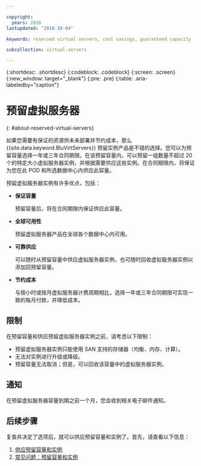 ```yaml
---

copyright:
  years: 2018
lastupdated: "2018-10-04"

keywords: reserved virtual servers, cost savings, guaranteed capacity

subcollection: virtual-servers

---
```


{:shortdesc: .shortdesc}
{:codeblock: .codeblock}
{:screen: .screen}
{:new_window: target="_blank"}
{:pre: .pre}
{:table: .aria-labeledby="caption"}

# 预留虚拟服务器
{: #about-reserved-virtual-servers}

如果您需要有保证的资源供未来部署并节约成本，那么 {{site.data.keyword.BluVirtServers}} 预留实例产品是不错的选择。您可以为预留容量选择一年或三年合同期限。在该预留容量内，可以预留一组数量不超过 20 个的特定大小虚拟服务器实例，并根据需要供应这些实例。在合同期限内，将保证为您在此 POD 和所选数据中心内供应此容量。

预留虚拟服务器实例有许多优点，包括：

* **保证容量**

    预留容量后，将在合同期限内保证供应此容量。

* **全球可用性**

    预留虚拟服务器产品在全球各个数据中心内可用。

* **可靠供应**

   可以随时从预留容量中供应虚拟服务器实例，也可随时回收虚拟服务器实例以添加回预留容量。

* **节约成本**

    与按小时或按月虚拟服务器计费周期相比，选择一年或三年合同期限可实现一致的每月付款，并降低成本。

## 限制

在预留容量和供应预留虚拟服务器实例之前，请考虑以下限制：

  * 预留虚拟服务器实例只能使用 SAN 支持的存储器（均衡、内存、计算）。
  * 无法对实例进行升级或降级。
  * 预留容量无法取消；但是，可以回收该容量中的虚拟服务器实例。

## 通知

在预留虚拟服务器容量到期之前一个月，您会收到相关电子邮件通知。

## 后续步骤

复查并决定了选项后，就可以供应预留容量和实例了。首先，请查看以下信息：

   1. [供应预留容量和实例](/docs/vsi?topic=virtual-servers-provisioning-reserved-capacity-and-instances)
   2. [常见问题：预留容量和实例](/docs/vsi?topic=virtual-servers-faqs-reserved-capacity-and-instances)
